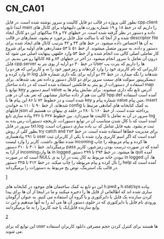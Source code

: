 # CN_CA01
بطور کلی پروژه در قالب دو فایل کالینت و سرور نوشته شده است. 
در فایل cpp.client ،ابتدا تابع main را داریم که در خط ۱۸ و ۱۹ شماره 
پورت هایی دلبهخواه برای کانال های داده و دستور در نظر گرفته شده
است. در خطهای ۲۷ و ۲۸ ساکتهای این دو کانال ایجاد شده و از آنجا 
که با ساکت مثل فایل برخورد م یشود، شمارهای در قالب descriptor file 
به آن ها اختصاص داده میشود. در خط های ۳۴ و ۴۲ بترتیب کانال های
ایجاد شده برای دستور و داده، به سرور متصل میشوند. از خط ۵۱ تا ۵۳ 
مقداردهی های اولیه برای شروع کار تعاملی اصلی کالی نت انجام شده و از
خط ۵۴ وارد حلقهی بینهایت اصلی می شود که درون آن تعامل با سرور 
انجام میشود. 
در آخر در خطهای ۸۴ و ۸۵ کانالها رو می بندیم. 
در فایل cpp.server در خط ۳۰ دو آرایه از پوی نتر به User ها را داریم 
که بترت یب کاربرانی که نام کاربری خود را وارد کردهاند و رمزعبور خود
را نه و کاربرانی که هر دو را وارد کرده و in log شدهاند را نگه میدارد. 
در خط ۳۲ دو آرایه برای نگه داری شماره فایل دیسکریپتور سوکت های 
سمت سرور برای دو کانال دستور و داده تعر یف شدهاند. 
برای استفاده از دستورات از پو ینتر به فانکشن استفاده شده است که در 
داده ساختار map توابع با key اسم دستور و value آدرس تابع نگه داری 
میشوند. 
برای نمایش پیام ها به کالی نت هم از داده ساختار مشابهی که تعر یف آن در 
هدر hpp.def آمده است استفاده شده است و در خطوط ۷۲ تا ۸۶ این 
پیام ها با key شماره پیام و value متن پیام، insert شدهاند. 
از خط ۹۰ تا ۱۱۰ به خواندن config به کمک کتابخانه های آمادهی مرتبط 
با فایلهای json پرداخته شده است. 
از خط ۱۶۰ تا ۲۸۰ در حلقه ی بینهای ت هستیم که سرور در آن به تعامل 
با کالینت ها میپردازد. 
بین خطوط ۳۲۷ تا ۳۳۶ پیاده سازی تابع log آمده است که با کال شدن
متناسب آن در توابع دستورات، تاریخچه دستورات رس یده به سرور در فایل 
txt.log ثبت م یشود.
بقیه فایل شامل کد پ یاده سازی دستورات است. بطور کلی از روش try
catch and برای مدیریت خطاها استفاده شده است.
در خط ۲۸۳ تا ۲۹۱ پیادهسازی user آمده است که اگر اسم کاربری وارد 
شده با یکی از کاربران ثبت شده تطابق داشت، کاربر را وارد لیست 
incoming ها کرده و پیام مربوطه را چاپ برمیگرداند. 
خط ۳۰۱ تا ۳۱۰ دستور pass آمده که در صورت درست بودن رمزعبور، 
کاربر از آرا یه incomingها وارد in logged ها میشود.
در خط ۲۹۳ تا ۲۹۹ دستور quit آمده است که در صورت NULL نبودن
خانه مربوط به کال ینت در آرا یه ی in logged ها، آن را نال کرده و پیام 
مربوطه را چاپ میکند. 
در خط ۳۱۲ تا ۳۲۵ دستور help آمده است که در قالب یک استرینگ، 
توض یح مربوط به دستورات را برمیگرداند.

[1](https://github.com/Mahdi2Kp/CN_CHomworks1/blob/main/1.JPG)

این دو تابع به کمک ساختمان های موجود در کتابخانه های h.pwd و 
h.stat/sys پیاده سازی شده اند که اطالعاتی از فایل ها را ذخیره میکنند 
و ما در اینجا از آن ها برای پیدا کردن سازنده یک فایل یا دایرکتوری و یا 
گروه آن استفاده می کنیم. به عنوان آرگومان ورودی نام فایل یا دایرکتوری 
که در جلوی دستور آن ها می آید را به آنها میدهیم و این ت وابع سازنده 
فایل)یک یا چند کاربر( را به ما برمیگردانند. 

[2](https://github.com/Mahdi2Kp/CN_CHomworks1/blob/main/2.JPG)

این توابع که برای user ها هستند برای کنترل کردن حجم مصرفی دانلود 
کاربران استفاده می شوند. 
